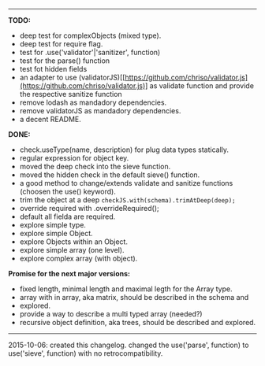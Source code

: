 --------------------------------------------------------------------------------

**TODO:**
- deep test for complexObjects (mixed type).
- deep test for require flag.
- test for .use('validator'|'sanitizer', function)
- test for the parse() function
- test fot hidden fields
- an adapter to use (validatorJS)[[https://github.com/chriso/validator.js](https://github.com/chriso/validator.js)] as validate function and provide the respective sanitize function
- remove lodash as mandadory dependencies.
- remove validatorJS as mandadory dependencies.
- a decent README.

**DONE:**
  - check.useType(name, description) for plug data types statically.
  - regular expression for object key.
  - moved the deep check into the sieve function.
  - moved the hidden check in the default sieve() function.
  - a good method to change/extends validate and sanitize functions (choosen the use() keyword).
  - trim the object at a deep `checkJS.with(schema).trimAtDeep(deep);`
  - override required with .overrideRequired();
  - default all fielda are required.
  - explore simple type.
  - explore simple Object.
  - explore Objects within an Object.
  - explore simple array (one level).
  - explore complex array (with object).

**Promise for the next major versions:**
- fixed length, minimal length and maximal legth for the Array type.
- array with in array, aka matrix, should be described in the schema and
- explored.
- provide a way to describe a multi typed array (needed?)
- recursive object definition, aka trees, should be described and explored.

--------------------------------------------------------------------------------

2015-10-06:
created this changelog.
changed the use('parse', function) to use('sieve', function) with no retrocompatibility.
